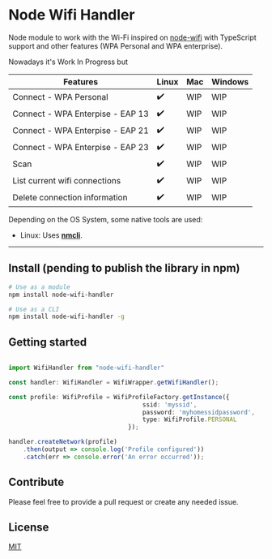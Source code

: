 # Node Wifi Handler

Node module to work with the Wi-Fi inspired on [node-wifi](https://github.com/friedrith/node-wifi) with TypeScript support and other features (WPA Personal and WPA enterprise).

Nowadays it's Work In Progress but


| Features                         | Linux             | Mac | Windows |
| -------------------------------- | ------------------| ----| --------|
| Connect - WPA Personal           | :heavy_check_mark:| WIP | WIP     |
| Connect - WPA Enterpise - EAP 13 | :heavy_check_mark:| WIP | WIP     |
| Connect - WPA Enterpise - EAP 21 | :heavy_check_mark:| WIP | WIP     |
| Connect - WPA Enterpise - EAP 23 | :heavy_check_mark:| WIP | WIP     |
| Scan                             | :heavy_check_mark:| WIP | WIP     |
| List current wifi connections    | :heavy_check_mark:| WIP | WIP     |
| Delete connection information    | :heavy_check_mark:| WIP | WIP     |


Depending on the OS System, some native tools are used:
* Linux: Uses **[nmcli](https://developer.gnome.org/NetworkManager/stable/nmcli.html)**.


---

## Install (pending to publish the library in npm)

```bash
# Use as a module
npm install node-wifi-handler

# Use as a CLI
npm install node-wifi-handler -g
```


## Getting started

```typescript

import WifiHandler from "node-wifi-handler"

const handler: WifiHandler = WifiWrapper.getWifiHandler();

const profile: WifiProfile = WifiProfileFactory.getInstance({
                                     ssid: 'myssid',
                                     password: 'myhomessidpassword',
                                     type: WifiProfile.PERSONAL
                                 });

handler.createNetwork(profile)
    .then(output => console.log('Profile configured'))
    .catch(err => console.error('An error occurred'));

```


## Contribute

Please feel free to provide a pull request or create any needed issue.

## License

[MIT](/LICENSE)
